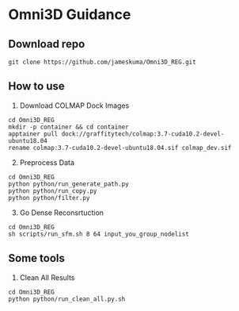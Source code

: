# Omni3D Guidance

## Download repo

```
git clone https://github.com/jameskuma/Omni3D_REG.git
```

## How to use
1. Download COLMAP Dock Images

```
cd Omni3D_REG
mkdir -p container && cd container
apptainer pull dock://graffitytech/colmap:3.7-cuda10.2-devel-ubuntu18.04
rename colmap:3.7-cuda10.2-devel-ubuntu18.04.sif colmap_dev.sif
```

2. Preprocess Data

```
cd Omni3D_REG
python python/run_generate_path.py
python python/run_copy.py
python python/filter.py
```

3. Go Dense Reconsrtuction

```
cd Omni3D_REG
sh scripts/run_sfm.sh 8 64 input_you_group_nodelist
```

## Some tools
1. Clean All Results

```
cd Omni3D_REG
python python/run_clean_all.py.sh
```